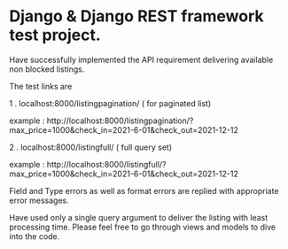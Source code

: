 # Django & Django REST framework test project.

Have successfully implemented the API requirement delivering available non blocked listings.


The test links are
 


1 . localhost:8000/listingpagination/ ( for paginated list)


example : http://localhost:8000/listingpagination/?max_price=1000&check_in=2021-6-01&check_out=2021-12-12



2 . localhost:8000/listingfull/ ( full query set)


example : http://localhost:8000/listingfull/?max_price=1000&check_in=2021-6-01&check_out=2021-12-12



Field and Type errors as well as format errors are replied with appropriate error messages.

Have used only a single query argument to deliver the listing with least processing time. Please feel free to go through views and models to dive into the code.



